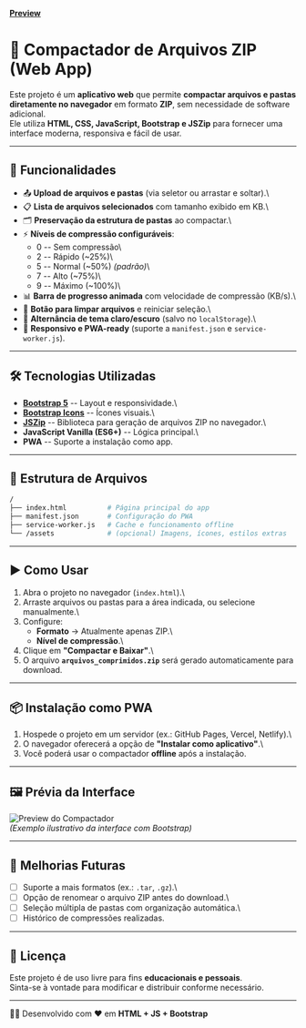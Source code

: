 **[Preview](https://danvneitzel.github.io/Compactador-de-Arquivos-ZIP-Web-App-/)**

# 📂 Compactador de Arquivos ZIP (Web App)

Este projeto é um **aplicativo web** que permite **compactar arquivos e
pastas diretamente no navegador** em formato **ZIP**, sem necessidade de
software adicional.\
Ele utiliza **HTML, CSS, JavaScript, Bootstrap e JSZip** para fornecer
uma interface moderna, responsiva e fácil de usar.

------------------------------------------------------------------------

## 🚀 Funcionalidades

-   📤 **Upload de arquivos e pastas** (via seletor ou arrastar e
    soltar).\
-   📋 **Lista de arquivos selecionados** com tamanho exibido em KB.\
-   🗂️ **Preservação da estrutura de pastas** ao compactar.\
-   ⚡ **Níveis de compressão configuráveis**:
    -   0 -- Sem compressão\
    -   2 -- Rápido (\~25%)\
    -   5 -- Normal (\~50%) *(padrão)*\
    -   7 -- Alto (\~75%)\
    -   9 -- Máximo (\~100%)\
-   📊 **Barra de progresso animada** com velocidade de compressão
    (KB/s).\
-   🧹 **Botão para limpar arquivos** e reiniciar seleção.\
-   🌙 **Alternância de tema claro/escuro** (salvo no `localStorage`).\
-   📱 **Responsivo e PWA-ready** (suporte a `manifest.json` e
    `service-worker.js`).

------------------------------------------------------------------------

## 🛠️ Tecnologias Utilizadas
    
-   **[Bootstrap 5](https://getbootstrap.com/)** -- Layout e
    responsividade.\
-   **[Bootstrap Icons](https://icons.getbootstrap.com/)** -- Ícones
    visuais.\
-   **[JSZip](https://stuk.github.io/jszip/)** -- Biblioteca para
    geração de arquivos ZIP no navegador.\
-   **JavaScript Vanilla (ES6+)** -- Lógica principal.\
-   **PWA** -- Suporte a instalação como app.

------------------------------------------------------------------------

## 📂 Estrutura de Arquivos

``` bash
/
├── index.html          # Página principal do app
├── manifest.json       # Configuração do PWA
├── service-worker.js   # Cache e funcionamento offline
└── /assets             # (opcional) Imagens, ícones, estilos extras
```

------------------------------------------------------------------------

## ▶️ Como Usar

1.  Abra o projeto no navegador (`index.html`).\
2.  Arraste arquivos ou pastas para a área indicada, ou selecione
    manualmente.\
3.  Configure:
    -   **Formato** → Atualmente apenas ZIP.\
    -   **Nível de compressão**.\
4.  Clique em **"Compactar e Baixar"**.\
5.  O arquivo **`arquivos_comprimidos.zip`** será gerado automaticamente
    para download.

------------------------------------------------------------------------

## 📦 Instalação como PWA

1.  Hospede o projeto em um servidor (ex.: GitHub Pages, Vercel,
    Netlify).\
2.  O navegador oferecerá a opção de **"Instalar como aplicativo"**.\
3.  Você poderá usar o compactador **offline** após a instalação.

------------------------------------------------------------------------

## 🖼️ Prévia da Interface

![Preview do Compactador](https://i.imgur.com/5PugA3N.png)\
*(Exemplo ilustrativo da interface com Bootstrap)*

------------------------------------------------------------------------

## 📌 Melhorias Futuras

-   [ ] Suporte a mais formatos (ex.: `.tar`, `.gz`).\
-   [ ] Opção de renomear o arquivo ZIP antes do download.\
-   [ ] Seleção múltipla de pastas com organização automática.\
-   [ ] Histórico de compressões realizadas.

------------------------------------------------------------------------

## 📄 Licença

Este projeto é de uso livre para fins **educacionais e pessoais**.\
Sinta-se à vontade para modificar e distribuir conforme necessário.

------------------------------------------------------------------------

👨‍💻 Desenvolvido com ❤️ em **HTML + JS + Bootstrap**
